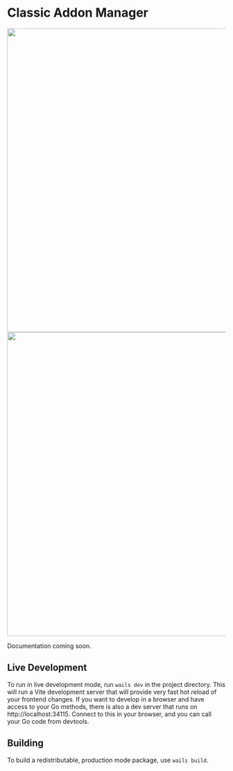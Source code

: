 # Classic Addon Manager
<img src="https://github.com/user-attachments/assets/0804a15e-4f6e-4a0a-9400-c8aa73029a4c" width="700">
<img src="https://github.com/user-attachments/assets/593b5b46-8cb7-4858-9764-2949968e699c" width="700">

Documentation coming soon.

## Live Development

To run in live development mode, run `wails dev` in the project directory. This will run a Vite development
server that will provide very fast hot reload of your frontend changes. If you want to develop in a browser
and have access to your Go methods, there is also a dev server that runs on http://localhost:34115. Connect
to this in your browser, and you can call your Go code from devtools.

## Building

To build a redistributable, production mode package, use `wails build`.
